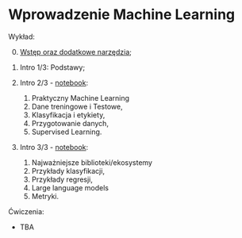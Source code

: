 # Wprowadzenie Machine Learning

Wykład:

0. [Wstęp oraz dodatkowe narzędzia](00_wstep/README.md);

1. Intro 1/3: Podstawy;

2. Intro 2/3 - [notebook](02_notebook/introduction.ipynb):

   1. Praktyczny Machine Learning
   2. Dane treningowe i Testowe,
   3. Klasyfikacja i etykiety,
   4. Przygotowanie danych,
   5. Supervised Learning.

3. Intro 3/3 - [notebook](03_notebook/introduction.ipynb):

   1. Najważniejsze biblioteki/ekosystemy
   2. Przykłady klasyfikacji,
   3. Przykłady regresji,
   4. Large language models
   5. Metryki.

Ćwiczenia:

- TBA
